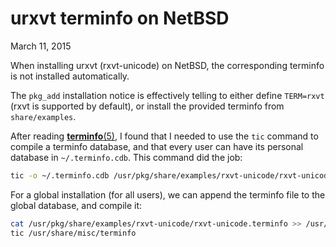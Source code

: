 # urxvt terminfo on NetBSD
March 11, 2015

When installing urxvt (rxvt-unicode) on NetBSD, the corresponding
terminfo is not installed automatically.

The `pkg_add` installation notice is effectively telling to either
define `TERM=rxvt` (rxvt is supported by default), or install the
provided terminfo from `share/examples`.

After reading [**terminfo**(5)], I found that I needed to use the `tic`
command to compile a terminfo database, and that every user can have its
personal database in `~/.terminfo.cdb`. This command did the job:

[**terminfo**(5)]: http://netbsd.gw.com/cgi-bin/man-cgi?terminfo+5

```sh
tic -o ~/.terminfo.cdb /usr/pkg/share/examples/rxvt-unicode/rxvt-unicode.terminfo
```

For a global installation (for all users), we can append the terminfo
file to the global database, and compile it:

```sh
cat /usr/pkg/share/examples/rxvt-unicode/rxvt-unicode.terminfo >> /usr/share/misc/terminfo
tic /usr/share/misc/terminfo
```

<!-- https://www.jeuxvideo.com/chris_27/forums/message/734099101 -->
